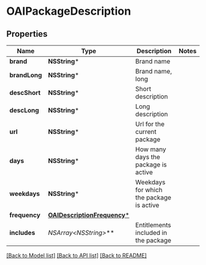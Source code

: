 # OAIPackageDescription

## Properties
Name | Type | Description | Notes
------------ | ------------- | ------------- | -------------
**brand** | **NSString*** | Brand name | 
**brandLong** | **NSString*** | Brand name, long | 
**descShort** | **NSString*** | Short description | 
**descLong** | **NSString*** | Long description | 
**url** | **NSString*** | Url for the current package | 
**days** | **NSString*** | How many days the package is active | 
**weekdays** | **NSString*** | Weekdays for which the package is active | 
**frequency** | [**OAIDescriptionFrequency***](OAIDescriptionFrequency.md) |  | 
**includes** | **NSArray&lt;NSString*&gt;*** | Entitlements included in the package | 

[[Back to Model list]](../README.md#documentation-for-models) [[Back to API list]](../README.md#documentation-for-api-endpoints) [[Back to README]](../README.md)


